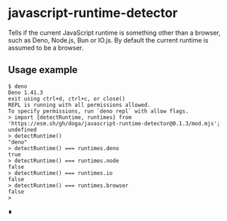 # javascript-runtime-detector

Tells if the current JavaScript runtime is something other than a browser, such as Deno, Node.js, Bun or IO.js. By default the current runtime is assumed to be a browser.

## Usage example

```shell
$ deno
Deno 1.41.3
exit using ctrl+d, ctrl+c, or close()
REPL is running with all permissions allowed.
To specify permissions, run `deno repl` with allow flags.
> import {detectRuntime, runtimes} from 'https://esm.sh/gh/doga/javascript-runtime-detector@0.1.3/mod.mjs';
undefined
> detectRuntime()
"deno"
> detectRuntime() === runtimes.deno
true
> detectRuntime() === runtimes.node
false
> detectRuntime() === runtimes.io
false
> detectRuntime() === runtimes.browser
false
>
```

∎
